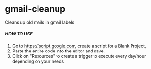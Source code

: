 # gmail-cleanup

Cleans up old mails in gmail labels

##### HOW TO USE

1. Go to https://script.google.com, create a script for a Blank Project,
1. Paste the entire code into the editor and save.
1. Click on "Resources" to create a trigger to execute every day/hour depending on your needs
